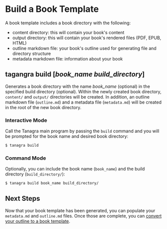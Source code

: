 # **Build a Book Template**
A book template includes a book directory with the following:
- content directory: this will contain your book's content
- output directory: this will contain your book's rendered files (PDF, EPUB, HTML)
- outline markdown file: your book's outline used for generating file and directory structure
- metadata markdown file: information about your book

## **tagangra build** [_book_name_ _build_directory_]
Generates a book directory with the name _book_name_ (optional) in the specified build directory (optional). Within the newly created book directory, `content/` and `output/` directories will be created. In addition, an outline markdown file (`outline.md`) and a metadata file (`metadata.md`) will be created in the root of the new book directory.

### Interactive Mode
Call the Tanagra main program by passing the `build` command and you will be prompted for the book name and desired book directory:
```bash
$ tanagra build
```

### Command Mode
Optionally, you can include the book name (`book_name`) and the build directory (`build_directory/`):
```bash
$ tanagra build book_name build_directory/
```

## Next Steps
Now that your book template has been generated, you can populate your `metadata.md` and `outline.md` files. Once those are complete, you can [convert your outline to a book template](convert.md).
